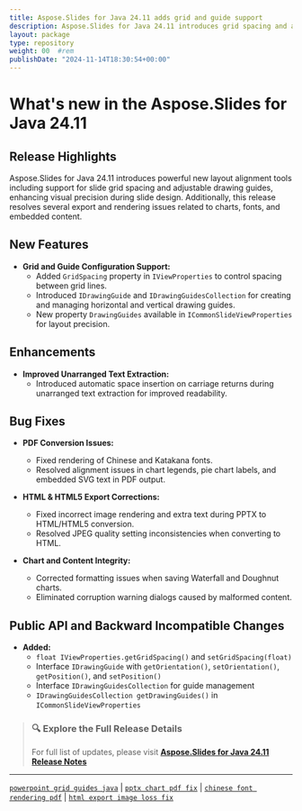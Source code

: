 ```yaml
---
title: Aspose.Slides for Java 24.11 adds grid and guide support
description: Aspose.Slides for Java 24.11 introduces grid spacing and adjustable drawing guides with multiple PDF and HTML export bug fixes.
layout: package
type: repository
weight: 00	#rem
publishDate: "2024-11-14T18:30:54+00:00"
---
```


# What's new in the Aspose.Slides for Java 24.11

## Release Highlights

Aspose.Slides for Java 24.11 introduces powerful new layout alignment tools including support for slide grid spacing and adjustable drawing guides, enhancing visual precision during slide design. Additionally, this release resolves several export and rendering issues related to charts, fonts, and embedded content.

## New Features

- **Grid and Guide Configuration Support:**
  - Added `GridSpacing` property in `IViewProperties` to control spacing between grid lines.
  - Introduced `IDrawingGuide` and `IDrawingGuidesCollection` for creating and managing horizontal and vertical drawing guides.
  - New property `DrawingGuides` available in `ICommonSlideViewProperties` for layout precision.

## Enhancements

- **Improved Unarranged Text Extraction:**
  - Introduced automatic space insertion on carriage returns during unarranged text extraction for improved readability.

## Bug Fixes

- **PDF Conversion Issues:**
  - Fixed rendering of Chinese and Katakana fonts.
  - Resolved alignment issues in chart legends, pie chart labels, and embedded SVG text in PDF output.

- **HTML & HTML5 Export Corrections:**
  - Fixed incorrect image rendering and extra text during PPTX to HTML/HTML5 conversion.
  - Resolved JPEG quality setting inconsistencies when converting to HTML.

- **Chart and Content Integrity:**
  - Corrected formatting issues when saving Waterfall and Doughnut charts.
  - Eliminated corruption warning dialogs caused by malformed content.

## Public API and Backward Incompatible Changes

- **Added:**
  - `float IViewProperties.getGridSpacing()` and `setGridSpacing(float)`
  - Interface `IDrawingGuide` with `getOrientation()`, `setOrientation()`, `getPosition()`, and `setPosition()`
  - Interface `IDrawingGuidesCollection` for guide management
  - `IDrawingGuidesCollection getDrawingGuides()` in `ICommonSlideViewProperties`

> ### 🔍 Explore the Full Release Details
>
> For full list of updates, please visit **[Aspose.Slides for Java 24.11 Release Notes](https://releases.aspose.com/slides/java/release-notes/2024/aspose-slides-for-java-24-11-release-notes/)**

---

[`powerpoint grid guides java`](https://search.aspose.com/q/powerpoint-grid-guides-java.html) | [`pptx chart pdf fix`](https://search.aspose.com/q/pptx-chart-pdf-fix.html) | [`chinese font rendering pdf`](https://search.aspose.com/q/chinese-font-rendering-pdf.html) | [`html export image loss fix`](https://search.aspose.com/q/html-export-image-loss-fix.html)
